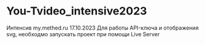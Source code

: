 # You-Tvideo_intensive2023
Интенсив my.methed.ru 17.10.2023
Для работы API-ключа и отображения svg, необходмо запускать проект при помощи Live Server 
